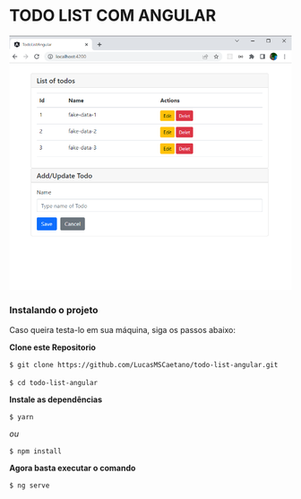 # TODO LIST COM ANGULAR
<p align="center">
  <img src="src/img/todo.png">
  <br/>
</p>

### Instalando o projeto
Caso queira testa-lo em sua máquina, siga os passos abaixo:

**Clone este Repositorio**

```
$ git clone https://github.com/LucasMSCaetano/todo-list-angular.git

$ cd todo-list-angular

```
**Instale as dependências**

```
$ yarn
```

_ou_

```
$ npm install
```

**Agora basta executar o comando**

```
$ ng serve
```


